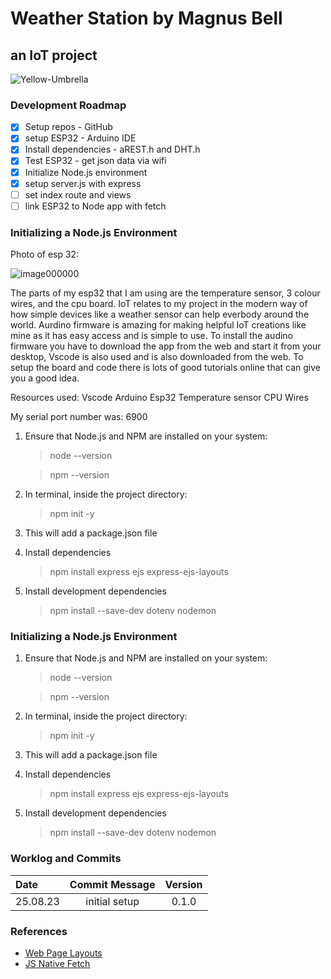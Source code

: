 # Weather Station by Magnus Bell

## an IoT project

![Yellow-Umbrella](public/assets/yellow-umbrella.png)

### Development Roadmap

- [x] Setup repos - GitHub
- [x] setup ESP32 - Arduino IDE
- [x] Install dependencies - aREST.h and DHT.h 
- [x] Test ESP32 - get json data via wifi
- [x] Initialize Node.js environment
- [x] setup server.js with express
- [ ] set index route and views
- [ ] link ESP32 to Node app with fetch

### Initializing a Node.js Environment

Photo of esp 32:

![image000000](https://github.com/magnatron777/IoT-Weather-mb/assets/140573452/75a327c7-421d-4802-b3ac-2df8925a45c9)

The parts of my esp32 that I am using are the temperature sensor, 3 colour wires, and the cpu board.
IoT relates to my project in the modern way of how simple devices like a weather sensor can help everbody around the world. Aurdino firmware is amazing for making helpful IoT creations like mine as it has easy access and is simple to use. To install the audino firmware you have to download the app from the web and start it from your desktop, Vscode is also used and is also downloaded from the web. To setup the board and code there is lots of good tutorials online that can give you a good idea. 

Resources used: 
Vscode
Arduino
Esp32
Temperature sensor
CPU
Wires

My serial port number was: 6900

1. Ensure that Node.js and NPM are installed on your system:
    > node --version

    > npm --version

2. In terminal, inside the project directory:
    > npm init -y

3. This will add a package.json file

4. Install dependencies
    > npm install express ejs express-ejs-layouts

5. Install development dependencies
    > npm install --save-dev dotenv nodemon


### Initializing a Node.js Environment

1. Ensure that Node.js and NPM are installed on your system:
    > node --version

    > npm --version

2. In terminal, inside the project directory:
    > npm init -y

3. This will add a package.json file

4. Install dependencies
    > npm install express ejs express-ejs-layouts

5. Install development dependencies
    > npm install --save-dev dotenv nodemon

### Worklog and Commits

Date | Commit Message | Version
:-----|:----------------:|:--------:
25.08.23 | initial setup | 0.1.0

### References

- [Web Page Layouts](https://www.youtube.com/watch?v=3C_22eBWpjg)
- [JS Native Fetch](https://www.youtube.com/watch?v=MBqS1kYzwTc)

